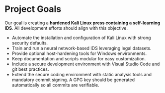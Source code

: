 # Project Goals

Our goal is creating a **hardened Kali Linux press containing a self-learning IDS**. All development efforts should align with this objective.

- Automate the installation and configuration of Kali Linux with strong security defaults.
- Train and run a neural network-based IDS leveraging legal datasets.
- Provide optional host-hardening tools for Windows environments.
- Keep documentation and scripts modular for easy customization.
- Include a secure development environment with Visual Studio Code and git best practices.
- Extend the secure coding environment with static analysis tools and mandatory commit signing. A GPG key should be generated automatically so all commits are verifiable.

